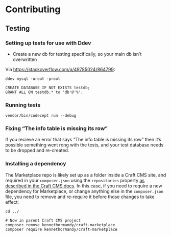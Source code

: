 # Contributing

## Testing

### Setting up tests for use with Ddev

- Create a new db for testing specifically, so your main db isn’t overwritten

Via https://stackoverflow.com/a/49785024/864799:

```
ddev mysql -uroot -proot
```

```
CREATE DATABASE IF NOT EXISTS testdb;
GRANT ALL ON testdb.* to 'db'@'%';
```

### Running tests

```
vendor/bin/codecept run --debug
```

### Fixing “The info table is missing its row”

If you recieve an error that says “The info table is missing its row” then it’s possible something went rong with the tests, and your test database needs to be dropped and re-created.

### Installing a dependency

The Marketplace repo is likely set up as a folder inside a Craft CMS site, and required in your `composer.json` using the `repositories` property [as described in the Craft CMS docs](https://craftcms.com/docs/3.x/extend/plugin-guide.html#path-repository). In this case, if you need to require a new dependency for Marketplace, or change anything else in the `composer.json` file, you need to remove and re-require it before those changes to take effect:

```
cd ../

# Now in parent Craft CMS project
composer remove kennethormandy/craft-marketplace
composer require kennethormandy/craft-marketplace
```
